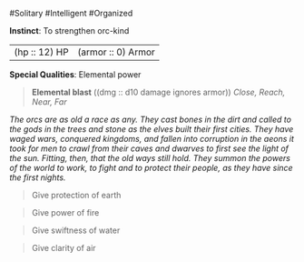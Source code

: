 #Solitary #Intelligent #Organized

**Instinct**: To strengthen orc-kind

|       |         |
| ----- | ------- |
| (hp :: 12) HP | (armor :: 0) Armor |

**Special Qualities**: Elemental power

> **Elemental blast** ((dmg :: d10 damage ignores armor))
> *Close, Reach, Near, Far*

*The orcs are as old a race as any. They cast bones in the dirt and called to the gods in the trees and stone as the elves built their first cities. They have waged wars, conquered kingdoms, and fallen into corruption in the aeons it took for men to crawl from their caves and dwarves to first see the light of the sun. Fitting, then, that the old ways still hold. They summon the powers of the world to work, to fight and to protect their people, as they have since the first nights.*

>Give protection of earth

>Give power of fire

>Give swiftness of water

>Give clarity of air